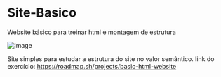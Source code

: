 # Site-Basico
 Website básico para treinar html e montagem de estrutura

![image](https://github.com/user-attachments/assets/02aca6d7-9b08-4a72-b10a-d4b4f5c16234)

Site simples para estudar a estrutura do site no valor semântico.
link do exercício: https://roadmap.sh/projects/basic-html-website

